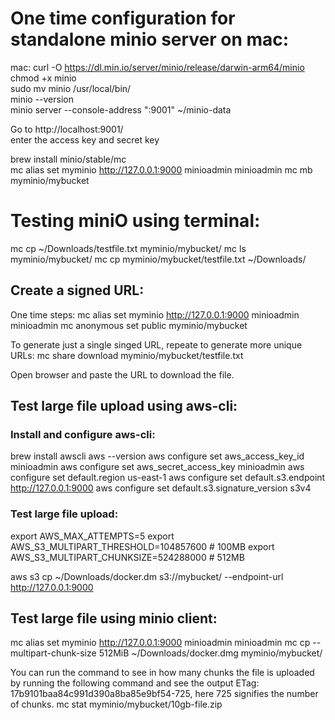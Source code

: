 
# One time configuration for standalone minio server on mac:   
mac:
curl -O https://dl.min.io/server/minio/release/darwin-arm64/minio   
chmod +x minio   
sudo mv minio /usr/local/bin/   
minio --version   
minio server --console-address ":9001" ~/minio-data   
   
Go to http://localhost:9001/   
enter the access key and secret key   


brew install minio/stable/mc   
mc alias set myminio http://127.0.0.1:9000 minioadmin minioadmin
mc mb myminio/mybucket

# Testing miniO using terminal:
mc cp ~/Downloads/testfile.txt myminio/mybucket/
mc ls myminio/mybucket/
mc cp myminio/mybucket/testfile.txt ~/Downloads/


## Create a signed URL:
One time steps:
mc alias set myminio http://127.0.0.1:9000 minioadmin minioadmin
mc anonymous set public myminio/mybucket

To generate just a single singed URL, repeate to generate more unique URLs:
mc share download myminio/mybucket/testfile.txt

Open browser and paste the URL to download the file.

## Test large file upload using aws-cli:
### Install and configure aws-cli:
brew install awscli
aws --version
aws configure set aws_access_key_id minioadmin
aws configure set aws_secret_access_key minioadmin
aws configure set default.region us-east-1
aws configure set default.s3.endpoint http://127.0.0.1:9000
aws configure set default.s3.signature_version s3v4
### Test large file upload:
export AWS_MAX_ATTEMPTS=5
export AWS_S3_MULTIPART_THRESHOLD=104857600  # 100MB
export AWS_S3_MULTIPART_CHUNKSIZE=524288000  # 512MB

aws s3 cp ~/Downloads/docker.dm s3://mybucket/ --endpoint-url http://127.0.0.1:9000

## Test large file using minio client:
mc alias set myminio http://127.0.0.1:9000 minioadmin minioadmin
mc cp --multipart-chunk-size 512MiB ~/Downloads/docker.dmg myminio/mybucket/

You can run the command to see in how many chunks the file is uploaded by running the following command and see the output ETag: 17b9101baa84c991d390a8ba85e9bf54-725, here 725 signifies the number of chunks.
mc stat myminio/mybucket/10gb-file.zip


